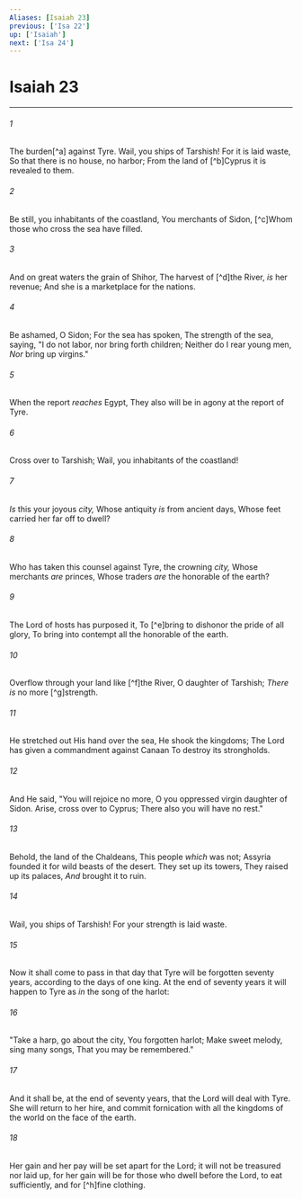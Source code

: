 ```yaml
---
Aliases: [Isaiah 23]
previous: ['Isa 22']
up: ['Isaiah']
next: ['Isa 24']
---
```

# Isaiah 23

***


###### 1 
The burden[^a] against Tyre. Wail, you ships of Tarshish! For it is laid waste, So that there is no house, no harbor; From the land of [^b]Cyprus it is revealed to them. 

###### 2 
Be still, you inhabitants of the coastland, You merchants of Sidon, [^c]Whom those who cross the sea have filled. 

###### 3 
And on great waters the grain of Shihor, The harvest of [^d]the River, _is_ her revenue; And she is a marketplace for the nations. 

###### 4 
Be ashamed, O Sidon; For the sea has spoken, The strength of the sea, saying, "I do not labor, nor bring forth children; Neither do I rear young men, _Nor_ bring up virgins." 

###### 5 
When the report _reaches_ Egypt, They also will be in agony at the report of Tyre. 

###### 6 
Cross over to Tarshish; Wail, you inhabitants of the coastland! 

###### 7 
_Is_ this your joyous _city,_ Whose antiquity _is_ from ancient days, Whose feet carried her far off to dwell? 

###### 8 
Who has taken this counsel against Tyre, the crowning _city,_ Whose merchants _are_ princes, Whose traders _are_ the honorable of the earth? 

###### 9 
The Lord of hosts has purposed it, To [^e]bring to dishonor the pride of all glory, To bring into contempt all the honorable of the earth. 

###### 10 
Overflow through your land like [^f]the River, O daughter of Tarshish; _There is_ no more [^g]strength. 

###### 11 
He stretched out His hand over the sea, He shook the kingdoms; The Lord has given a commandment against Canaan To destroy its strongholds. 

###### 12 
And He said, "You will rejoice no more, O you oppressed virgin daughter of Sidon. Arise, cross over to Cyprus; There also you will have no rest." 

###### 13 
Behold, the land of the Chaldeans, This people _which_ was not; Assyria founded it for wild beasts of the desert. They set up its towers, They raised up its palaces, _And_ brought it to ruin. 

###### 14 
Wail, you ships of Tarshish! For your strength is laid waste. 

###### 15 
Now it shall come to pass in that day that Tyre will be forgotten seventy years, according to the days of one king. At the end of seventy years it will happen to Tyre as _in_ the song of the harlot: 

###### 16 
"Take a harp, go about the city, You forgotten harlot; Make sweet melody, sing many songs, That you may be remembered." 

###### 17 
And it shall be, at the end of seventy years, that the Lord will deal with Tyre. She will return to her hire, and commit fornication with all the kingdoms of the world on the face of the earth. 

###### 18 
Her gain and her pay will be set apart for the Lord; it will not be treasured nor laid up, for her gain will be for those who dwell before the Lord, to eat sufficiently, and for [^h]fine clothing.
